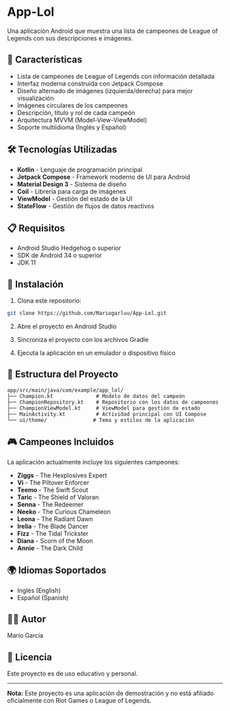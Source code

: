 # App-Lol

Una aplicación Android que muestra una lista de campeones de League of Legends con sus descripciones e imágenes.

## 📱 Características

- Lista de campeones de League of Legends con información detallada
- Interfaz moderna construida con Jetpack Compose
- Diseño alternado de imágenes (izquierda/derecha) para mejor visualización
- Imágenes circulares de los campeones
- Descripción, título y rol de cada campeón
- Arquitectura MVVM (Model-View-ViewModel)
- Soporte multiidioma (Inglés y Español)

## 🛠️ Tecnologías Utilizadas

- **Kotlin** - Lenguaje de programación principal
- **Jetpack Compose** - Framework moderno de UI para Android
- **Material Design 3** - Sistema de diseño
- **Coil** - Librería para carga de imágenes
- **ViewModel** - Gestión del estado de la UI
- **StateFlow** - Gestión de flujos de datos reactivos

## 📋 Requisitos

- Android Studio Hedgehog o superior
- SDK de Android 34 o superior
- JDK 11

## 🚀 Instalación

1. Clona este repositorio:
```bash
git clone https://github.com/Mariogarluu/App-Lol.git
```

2. Abre el proyecto en Android Studio

3. Sincroniza el proyecto con los archivos Gradle

4. Ejecuta la aplicación en un emulador o dispositivo físico

## 📂 Estructura del Proyecto

```
app/src/main/java/com/example/app_lol/
├── Champion.kt              # Modelo de datos del campeón
├── ChampionRepository.kt    # Repositorio con los datos de campeones
├── ChampionViewModel.kt     # ViewModel para gestión de estado
├── MainActivity.kt          # Actividad principal con UI Compose
└── ui/theme/               # Tema y estilos de la aplicación
```

## 🎮 Campeones Incluidos

La aplicación actualmente incluye los siguientes campeones:

- **Ziggs** - The Hexplosives Expert
- **Vi** - The Piltover Enforcer
- **Teemo** - The Swift Scout
- **Taric** - The Shield of Valoran
- **Senna** - The Redeemer
- **Neeko** - The Curious Chameleon
- **Leona** - The Radiant Dawn
- **Irelia** - The Blade Dancer
- **Fizz** - The Tidal Trickster
- **Diana** - Scorn of the Moon
- **Annie** - The Dark Child

## 🌍 Idiomas Soportados

- Inglés (English)
- Español (Spanish)

## 👨‍💻 Autor

Mario García

## 📄 Licencia

Este proyecto es de uso educativo y personal.

---

**Nota:** Este proyecto es una aplicación de demostración y no está afiliado oficialmente con Riot Games o League of Legends.
